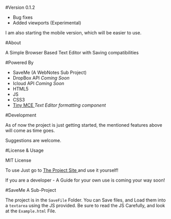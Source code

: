 #Version 0.1.2

 - Bug fixes 
 - Added viewports (Experimental)
 
I am also starting the mobile version, which will be easier to use. 


#About 

A Simple Browser Based Text Editor with Saving compatibilities


 
 
#Powered By 

  - SaveMe (A WebNotes Sub Project)
  - DropBox API *Coming Soon*
  - Icloud API *Coming Soon*
  - HTML5
  - JS
  - CSS3
  - <a href="https://www.tinymce.com/">Tiny MCE </a> *Text Editor formatting component*
  
#Development

As of now the project is just getting started, the mentioned features above will come as time goes. 

Suggestions are welcome. 


#License & Usage 

MIT License 

To use Just go to <a href="https://jdc20181.github.io/WebNotes/">The Project Site </a> and use it yourself!

If you are a developer - A Guide for your own use is coming your way soon!

#SaveMe A Sub-Project

The project is in the `SaveFile` Folder. You can Save files, and Load them into a `textarea` using the JS provided. Be sure to read the JS Carefully, and look at the `Example.html` File.
